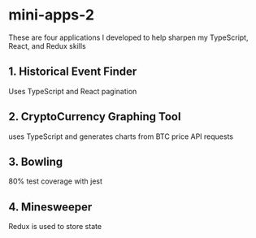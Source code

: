 # mini-apps-2
These are four applications I developed to help sharpen my TypeScript, React, and Redux skills
## 1. Historical Event Finder
Uses TypeScript and React pagination
## 2. CryptoCurrency Graphing Tool
uses TypeScript and generates charts from BTC price API requests
## 3. Bowling
80% test coverage with jest
## 4. Minesweeper
Redux is used to store state
